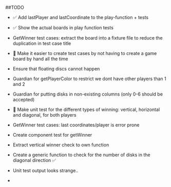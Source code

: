 ##TODO

- ✅ Add lastPlayer and lastCoordinate to the play-function + tests
- ✅ Show the actual boards in play function tests

- GetWinner test cases: extract the board into a fixture file to reduce the duplication in test case title

- 👀 Make it easier to create test cases by not having to create a game board by hand all the time
- Ensure that floating discs cannot happen

- Guardian for getPlayerColor to restrict we dont have other players than 1 and 2
- Guardian for putting disks in non-existing columns (only 0-6 should be accepted)
- 👀 Make unit test for the different types of winning: vertical, horizontal and diagonal, for both players

- GetWinner test cases: last coordinates/player is error prone



- Create component test for getWinner
- Extract vertical winner check to own function

- Create a generic function to check for the number of disks in the diagonal direction ✅

- Unit test output looks strange..

- 
